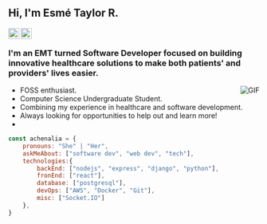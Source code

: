 <h2>Hi, I'm Esmé Taylor R.</h2>

<a href="https://github.com/achenalia">
  <img align="left" alt="Esmé's Github" width="22px" src="https://cdn.jsdelivr.net/npm/simple-icons@v3/icons/github.svg" />
</a>
<a href="mailto:esme.taylor.richardson@gmail.com">
  <img align="left" alt="Esmé's Email" width="22px" src="https://cdn.jsdelivr.net/npm/simple-icons@3.1.0/icons/gmail.svg" />
</a>
<br />


### I'm an EMT turned Software Developer focused on building innovative healthcare solutions to make both patients' and providers' lives easier.

<img align="right" alt="GIF" src="https://media.giphy.com/media/13HgwGsXF0aiGY/giphy.gif" />


- FOSS enthusiast.
- Computer Science Undergraduate Student. 
- Combining my experience in healthcare and software development.
- Always looking for opportunities to help out and learn more!
- 
```javascript
const achenalia = {
    pronouns: "She" | "Her",
    askMeAbout: ["software dev", "web dev", "tech"],
    technologies:{
        backEnd: ["nodejs", "express", "django", "python"],
        fronEnd: ["react"],
        database: ["postgresql"],
        devOps: ["AWS", "Docker", "Git"],
        misc: ["Socket.IO"]
    },
}
```
